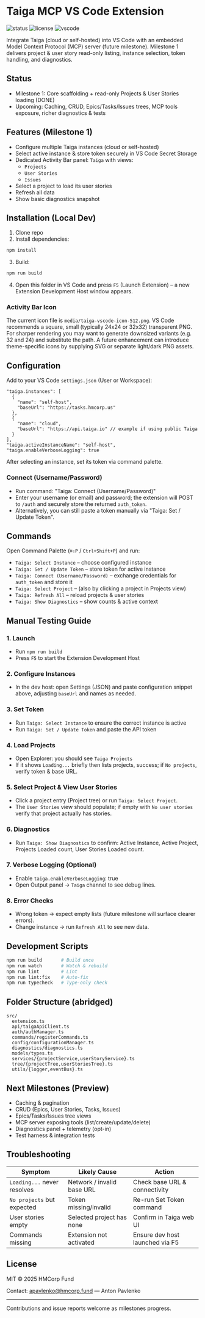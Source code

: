 # Taiga MCP VS Code Extension

![status](https://img.shields.io/badge/status-alpha-orange)
![license](https://img.shields.io/badge/license-MIT-green)
![vscode](https://img.shields.io/badge/VS%20Code-%E2%89%A51.90-1f6feb)

Integrate Taiga (cloud or self-hosted) into VS Code with an embedded Model Context Protocol (MCP) server (future milestone). Milestone 1 delivers project & user story read-only listing, instance selection, token handling, and diagnostics.

## Status
- Milestone 1: Core scaffolding + read-only Projects & User Stories loading (DONE)
- Upcoming: Caching, CRUD, Epics/Tasks/Issues trees, MCP tools exposure, richer diagnostics & tests

## Features (Milestone 1)
- Configure multiple Taiga instances (cloud or self-hosted)
- Select active instance & store token securely in VS Code Secret Storage
- Dedicated Activity Bar panel: `Taiga` with views:
  - `Projects`
  - `User Stories`
  - `Issues`
- Select a project to load its user stories
- Refresh all data
- Show basic diagnostics snapshot

## Installation (Local Dev)
1. Clone repo
2. Install dependencies:
```bash
npm install
```
3. Build:
```bash
npm run build
```
4. Open this folder in VS Code and press `F5` (Launch Extension) – a new Extension Development Host window appears.

### Activity Bar Icon
The current icon file is `media/taiga-vscode-icon-512.png`. VS Code recommends a square, small (typically 24x24 or 32x32) transparent PNG. For sharper rendering you may want to generate downsized variants (e.g. 32 and 24) and substitute the path. A future enhancement can introduce theme-specific icons by supplying SVG or separate light/dark PNG assets.

## Configuration
Add to your VS Code `settings.json` (User or Workspace):
```jsonc
"taiga.instances": [
  {
    "name": "self-host",
    "baseUrl": "https://tasks.hmcorp.us"
  },
  {
    "name": "cloud",
    "baseUrl": "https://api.taiga.io" // example if using public Taiga
  }
],
"taiga.activeInstanceName": "self-host",
"taiga.enableVerboseLogging": true
```
After selecting an instance, set its token via command palette.

### Connect (Username/Password)
- Run command: "Taiga: Connect (Username/Password)"
- Enter your username (or email) and password; the extension will POST to `/auth` and securely store the returned `auth_token`.
- Alternatively, you can still paste a token manually via "Taiga: Set / Update Token".

## Commands
Open Command Palette (`⌘⇧P` / `Ctrl+Shift+P`) and run:
- `Taiga: Select Instance` – choose configured instance
- `Taiga: Set / Update Token` – store token for active instance
- `Taiga: Connect (Username/Password)` – exchange credentials for `auth_token` and store it
- `Taiga: Select Project` – (also by clicking a project in Projects view)
- `Taiga: Refresh All` – reload projects & user stories
- `Taiga: Show Diagnostics` – show counts & active context

## Manual Testing Guide
### 1. Launch
- Run `npm run build`
- Press `F5` to start the Extension Development Host

### 2. Configure Instances
- In the dev host: open Settings (JSON) and paste configuration snippet above, adjusting `baseUrl` and names as needed.

### 3. Set Token
- Run `Taiga: Select Instance` to ensure the correct instance is active
- Run `Taiga: Set / Update Token` and paste the API token

### 4. Load Projects
- Open Explorer: you should see `Taiga Projects`
- If it shows `Loading...` briefly then lists projects, success; if `No projects`, verify token & base URL.

### 5. Select Project & View User Stories
- Click a project entry (Project tree) or run `Taiga: Select Project`.
- The `User Stories` view should populate; if empty with `No user stories` verify that project actually has stories.

### 6. Diagnostics
- Run `Taiga: Show Diagnostics` to confirm: Active Instance, Active Project, Projects Loaded count, User Stories Loaded count.

### 7. Verbose Logging (Optional)
- Enable `taiga.enableVerboseLogging`: true
- Open Output panel → `Taiga` channel to see debug lines.

### 8. Error Checks
- Wrong token → expect empty lists (future milestone will surface clearer errors).
- Change instance → run `Refresh All` to see new data.

## Development Scripts
```bash
npm run build       # Build once
npm run watch       # Watch & rebuild
npm run lint        # Lint
npm run lint:fix    # Auto-fix
npm run typecheck   # Type-only check
```

## Folder Structure (abridged)
```
src/
  extension.ts
  api/taigaApiClient.ts
  auth/authManager.ts
  commands/registerCommands.ts
  config/configurationManager.ts
  diagnostics/diagnostics.ts
  models/types.ts
  services/{projectService,userStoryService}.ts
  tree/{projectTree,userStoriesTree}.ts
  utils/{logger,eventBus}.ts
```

## Next Milestones (Preview)
- Caching & pagination
- CRUD (Epics, User Stories, Tasks, Issues)
- Epics/Tasks/Issues tree views
- MCP server exposing tools (list/create/update/delete)
- Diagnostics panel + telemetry (opt-in)
- Test harness & integration tests

## Troubleshooting
| Symptom | Likely Cause | Action |
|---------|--------------|--------|
| `Loading...` never resolves | Network / invalid base URL | Check base URL & connectivity |
| `No projects` but expected | Token missing/invalid | Re-run Set Token command |
| User stories empty | Selected project has none | Confirm in Taiga web UI |
| Commands missing | Extension not activated | Ensure dev host launched via F5 |

## License

MIT © 2025 HMCorp Fund

Contact: apavlenko@hmcorp.fund — Anton Pavlenko

---
Contributions and issue reports welcome as milestones progress.
